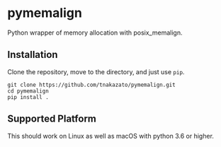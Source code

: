 # pymemalign
Python wrapper of memory allocation with posix_memalign.

## Installation

Clone the repository, move to the directory, and just use `pip`. 

```
git clone https://github.com/tnakazato/pymemalign.git
cd pymemalign
pip install .
```

## Supported Platform

This should work on Linux as well as macOS with python 3.6 or higher.


